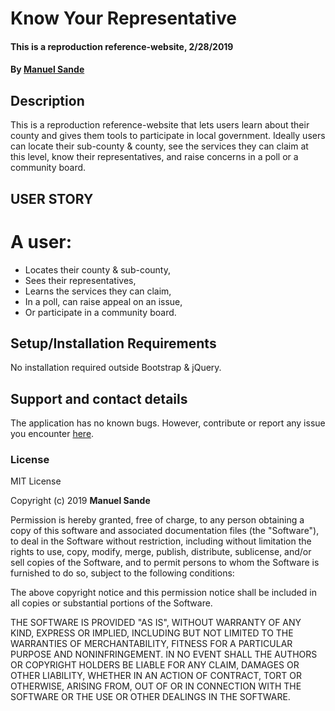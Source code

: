 # Know Your Representative
#### This is a reproduction reference-website, 2/28/2019
#### By **[Manuel Sande](https://github.com/msanden)**
## Description
This is a reproduction reference-website that lets users learn about their county and gives them tools to participate in local government. Ideally users can locate their sub-county & county, see the services they can claim at this level, know their representatives, and raise concerns in a poll or a community board.

## USER STORY
# A user:
* Locates their county & sub-county,
* Sees their representatives,
* Learns the services they can claim,
* In a poll, can raise appeal on an issue,
* Or participate in a community board.

## Setup/Installation Requirements
No installation required outside Bootstrap & jQuery.

## Support and contact details
The application has no known bugs. However, contribute or report any issue you encounter [here](https://github.com/msanden/Know-Your-Rep/issues/new).

### License
MIT License

Copyright (c) 2019 **Manuel Sande**

Permission is hereby granted, free of charge, to any person obtaining a copy
of this software and associated documentation files (the "Software"), to deal
in the Software without restriction, including without limitation the rights
to use, copy, modify, merge, publish, distribute, sublicense, and/or sell
copies of the Software, and to permit persons to whom the Software is
furnished to do so, subject to the following conditions:

The above copyright notice and this permission notice shall be included in all
copies or substantial portions of the Software.

THE SOFTWARE IS PROVIDED "AS IS", WITHOUT WARRANTY OF ANY KIND, EXPRESS OR
IMPLIED, INCLUDING BUT NOT LIMITED TO THE WARRANTIES OF MERCHANTABILITY,
FITNESS FOR A PARTICULAR PURPOSE AND NONINFRINGEMENT. IN NO EVENT SHALL THE
AUTHORS OR COPYRIGHT HOLDERS BE LIABLE FOR ANY CLAIM, DAMAGES OR OTHER
LIABILITY, WHETHER IN AN ACTION OF CONTRACT, TORT OR OTHERWISE, ARISING FROM,
OUT OF OR IN CONNECTION WITH THE SOFTWARE OR THE USE OR OTHER DEALINGS IN THE
SOFTWARE.
